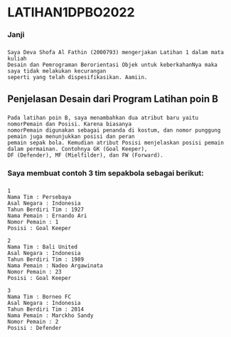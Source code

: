 # LATIHAN1DPBO2022

### Janji
### 
    Saya Deva Shofa Al Fathin (2000793) mengerjakan Latihan 1 dalam mata kuliah
    Desain dan Pemrograman Berorientasi Objek untuk keberkahanNya maka saya tidak melakukan kecurangan
    seperti yang telah dispesifikasikan. Aamiin. 

## Penjelasan Desain dari Program Latihan poin B
### 
    Pada latihan poin B, saya menambahkan dua atribut baru yaitu nomorPemain dan Posisi. Karena biasanya 
    nomorPemain digunakan sebagai penanda di kostum, dan nomor punggung pemain juga menunjukkan posisi dan peran 
    pemain sepak bola. Kemudian atribut Posisi menjelaskan posisi pemain dalam permainan. Contohnya GK (Goal Keeper),
    DF (Defender), MF (Mielfilder), dan FW (Forward).

### Saya membuat contoh 3 tim sepakbola sebagai berikut:
### 
    1
    Nama Tim : Persebaya
    Asal Negara : Indonesia
    Tahun Berdiri Tim : 1927
    Nama Pemain : Ernando Ari
    Nomor Pemain : 1
    Posisi : Goal Keeper

    2
    Nama Tim : Bali United
    Asal Negara : Indonesia
    Tahun Berdiri Tim : 1989
    Nama Pemain : Nadeo Argawinata
    Nomor Pemain : 23
    Posisi : Goal Keeper

    3
    Nama Tim : Borneo FC
    Asal Negara : Indonesia
    Tahun Berdiri Tim : 2014
    Nama Pemain : Marckho Sandy
    Nomor Pemain : 2
    Posisi : Defender
